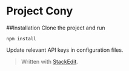 Project Cony
======

##Installation
Clone the project and run
```
npm install
```
Update relevant API keys in configuration files.

> Written with [StackEdit](https://stackedit.io/).